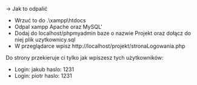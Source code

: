 -> Jak to odpalić
- Wrzuć to do .\xampp\htdocs
- Odpal xampp Apache oraz MySQL'
- Dodaj do localhost/phpmyadmin baze o nazwie Projekt oraz dołącz do niej plik uzytkownicy.sql
- W przeglądarce wpisz http://localhost/projekt/stronaLogowania.php

Do strony przekieruje ci tylko jak wpiszesz tych użytkowników:

- Login: jakub haslo: 1231
- Login: piotr haslo: 1231
